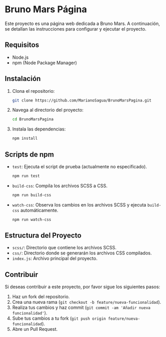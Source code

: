 # Bruno Mars Página

Este proyecto es una página web dedicada a Bruno Mars. A continuación, se detallan las instrucciones para configurar y ejecutar el proyecto.

## Requisitos

- Node.js
- npm (Node Package Manager)

## Instalación

1. Clona el repositorio:
    ```sh
    git clone https://github.com/MarianoSagua/BrunoMarsPagina.git
    ```
2. Navega al directorio del proyecto:
    ```sh
    cd BrunoMarsPagina
    ```
3. Instala las dependencias:
    ```sh
    npm install
    ```

## Scripts de npm

- `test`: Ejecuta el script de prueba (actualmente no especificado).
    ```sh
    npm run test
    ```
- `build-css`: Compila los archivos SCSS a CSS.
    ```sh
    npm run build-css
    ```
- `watch-css`: Observa los cambios en los archivos SCSS y ejecuta `build-css` automáticamente.
    ```sh
    npm run watch-css
    ```

## Estructura del Proyecto

- `scss/`: Directorio que contiene los archivos SCSS.
- `css/`: Directorio donde se generarán los archivos CSS compilados.
- `index.js`: Archivo principal del proyecto.

## Contribuir

Si deseas contribuir a este proyecto, por favor sigue los siguientes pasos:

1. Haz un fork del repositorio.
2. Crea una nueva rama (`git checkout -b feature/nueva-funcionalidad`).
3. Realiza tus cambios y haz commit (`git commit -am 'Añadir nueva funcionalidad'`).
4. Sube tus cambios a tu fork (`git push origin feature/nueva-funcionalidad`).
5. Abre un Pull Request.